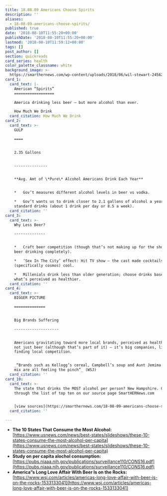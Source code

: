 ```yaml
---
title: 18.08.09 Americans Choose Spirits
description: ''
aliases:
  - 18-08-09-americans-choose-spirits/
published: true
date: '2018-08-10T11:55:20+00:00'
publishDate: '2018-08-10T11:55:20+00:00'
lastmod: '2018-08-10T11:59:12+00:00'
tags: []
post_author: []
section: quickreads
card_series: health
color_palette_classname: white
background_image: >-
  https://smarthernews.com/wp-content/uploads/2018/06/wil-stewart-24562-unsplash-scaled.jpg
card_1:
  card_text: |-
    American “Spirits”
    ==================

    America drinking less beer – but more alcohol than ever.

    How Much We Drink
  card_citation: How Much We Drink
card_2:
  card_text: >-
    GULP

    ====


    2.35 Gallons  


    ---------------


    **Avg. Amt of \*Pure\* Alcohol Americans Drink Each Year**


    *   Gov’t measures different alcohol levels in beer vs vodka.

    *   Gov’t wants us to drink closer to 2.1 gallons of alcohol a year orA 448
    standard drinks (about 1 drink per day or 8.5 a week).
  card_citation: ''
card_3:
  card_text: >-
    Why Less Beer?

    --------------


    *   Craft beer competition (though that’s not making up for the shortfall in
    beer drinking completely).

    *   ‘Sex In The City’ effect: Hit TV show – the cast made cocktails
    (specifically cosmos) cool.

    *   Millenials drink less than older generation; choose drinks based on
    what’s perceived as healthier.
  card_citation: ''
card_4:
  card_text: >-
    BIGGER PICTURE

    ==============


    Big Brands Suffering

    --------------------


    Americans gravitating toward more local brands, perceived as healthier. It’s
    not just beer (although that’s part of it) – it’s big companies, like Bud,
    finding local competition.


    _“Brands such as Kellogg’s cereal, Campbell’s soup and Aunt Jemima pancake
    mix are all feeling the pinch”_ (WSJ)
  card_citation: ''
card_10:
  card_text: >-
    The state that drinks the MOST alcohol per person? New Hampshire. Click
    through the list of top ten on our source page SmartHERNews.com


    [view sources](https://smarthernews.com/18-08-09-americans-choose-spirits/)
  card_citation: ''

---
```

*   **The 10 States That Consume the Most Alcohol:**  
    [https://www.usnews.com/news/best-states/slideshows/these-10-states-consume-the-most-alcohol-per-capita](https://www.usnews.com/news/best-states/slideshows/these-10-states-consume-the-most-alcohol-per-capita)
*   **Study on per capita alochol consumption:**  
    [https://pubs.niaaa.nih.gov/publications/surveillance110/CONS16.pdf](https://pubs.niaaa.nih.gov/publications/surveillance110/CONS16.pdf)
*   **America”s Long Love Affair With Beer Is on the Rocks:**  
    [https://www.wsj.com/articles/americas-long-love-affair-with-beer-is-on-the-rocks-1533133041](https://www.wsj.com/articles/americas-long-love-affair-with-beer-is-on-the-rocks-1533133041)